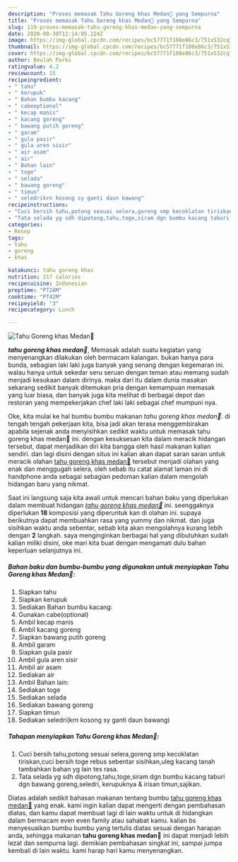```yaml
---
description: "Proses memasak Tahu Goreng khas Medan🥗 yang Sempurna"
title: "Proses memasak Tahu Goreng khas Medan🥗 yang Sempurna"
slug: 119-proses-memasak-tahu-goreng-khas-medan-yang-sempurna
date: 2020-08-30T12:14:05.224Z
image: https://img-global.cpcdn.com/recipes/bc57771f108e86c3/751x532cq70/tahu-goreng-khas-medan🥗-foto-resep-utama.jpg
thumbnail: https://img-global.cpcdn.com/recipes/bc57771f108e86c3/751x532cq70/tahu-goreng-khas-medan🥗-foto-resep-utama.jpg
cover: https://img-global.cpcdn.com/recipes/bc57771f108e86c3/751x532cq70/tahu-goreng-khas-medan🥗-foto-resep-utama.jpg
author: Beulah Parks
ratingvalue: 4.2
reviewcount: 15
recipeingredient:
- " tahu"
- " kerupuk"
- " Bahan bumbu kacang"
- " cabeoptional"
- " kecap manis"
- " kacang goreng"
- " bawang putih goreng"
- " garam"
- " gula pasir"
- " gula aren sisir"
- " air asam"
- " air"
- " Bahan lain"
- " toge"
- " selada"
- " bawang goreng"
- " timun"
- " seledrikrn kosong sy ganti daun bawang"
recipeinstructions:
- "Cuci bersih tahu,potong sesuai selera,goreng smp kecoklatan tiriskan,cuci bersih toge rebus sebentar sisihkan,uleg kacang tanah tambahkan bahan yg lain tes rasa."
- "Tata selada yg sdh dipotong,tahu,toge,siram dgn bumbu kacang taburi dgn bawang goreng,seledri, kerupuknya &amp; irisan timun,sajikan."
categories:
- Resep
tags:
- tahu
- goreng
- khas

katakunci: tahu goreng khas 
nutrition: 217 calories
recipecuisine: Indonesian
preptime: "PT28M"
cooktime: "PT42M"
recipeyield: "3"
recipecategory: Lunch

---
```



![Tahu Goreng khas Medan🥗](https://img-global.cpcdn.com/recipes/bc57771f108e86c3/751x532cq70/tahu-goreng-khas-medan🥗-foto-resep-utama.jpg)

<b><i>tahu goreng khas medan🥗</i></b>, Memasak adalah suatu kegiatan yang menyenangkan dilakukan oleh bermacam kalangan. bukan hanya para bunda, sebagian laki laki juga banyak yang senang dengan kegemaran ini. walau hanya untuk sekedar seru seruan dengan teman atau memang sudah menjadi kesukaan dalam dirinya. maka dari itu dalam dunia masakan sekarang sedikit banyak ditemukan pria dengan kemampuan memasak yang luar biasa, dan banyak juga kita melihat di berbagai depot dan restoran yang mempekerjakan chef laki laki sebagai chef mumpuni nya.



Oke, kita mulai ke hal bumbu bumbu makanan <i>tahu goreng khas medan🥗</i>. di tengah tengah pekerjaan kita, bisa jadi akan terasa menggembirakan apabila sejenak anda menyisihkan sedikit waktu untuk memasak tahu goreng khas medan🥗 ini. dengan kesuksesan kita dalam meracik hidangan tersebut, dapat menjadikan diri kita bangga oleh hasil makanan kalian sendiri. dan lagi disini dengan situs ini kalian akan dapat saran saran untuk meracik olahan <u>tahu goreng khas medan🥗</u> tersebut menjadi olahan yang enak dan menggugah selera, oleh sebab itu catat alamat laman ini di handphone anda sebagai sebagian pedoman kalian dalam mengolah hidangan baru yang nikmat.


Saat ini langsung saja kita awali untuk mencari bahan baku yang diperlukan dalam membuat hidangan <u><i>tahu goreng khas medan🥗</i></u> ini. seenggaknya diperlukan <b>18</b> komposisi yang diperuntuk kan di olahan ini. supaya berikutnya dapat membuahkan rasa yang yummy dan nikmat. dan juga sisihkan waktu anda sebentar, sebab kita akan mengolahnya kurang lebih dengan <b>2</b> langkah. saya menginginkan berbagai hal yang dibutuhkan sudah kalian miliki disini, oke mari kita buat dengan mengamati dulu bahan keperluan selanjutnya ini.

<!--inarticleads1-->

##### Bahan baku dan bumbu-bumbu yang digunakan untuk menyiapkan Tahu Goreng khas Medan🥗:

1. Siapkan  tahu
1. Siapkan  kerupuk
1. Sediakan  Bahan bumbu kacang:
1. Gunakan  cabe(optional)
1. Ambil  kecap manis
1. Ambil  kacang goreng
1. Siapkan  bawang putih goreng
1. Ambil  garam
1. Siapkan  gula pasir
1. Ambil  gula aren sisir
1. Ambil  air asam
1. Sediakan  air
1. Ambil  Bahan lain:
1. Sediakan  toge
1. Sediakan  selada
1. Sediakan  bawang goreng
1. Siapkan  timun
1. Sediakan  seledri(krn kosong sy ganti daun bawang)




<!--inarticleads2-->

##### Tahapan menyiapkan Tahu Goreng khas Medan🥗:

1. Cuci bersih tahu,potong sesuai selera,goreng smp kecoklatan tiriskan,cuci bersih toge rebus sebentar sisihkan,uleg kacang tanah tambahkan bahan yg lain tes rasa.
1. Tata selada yg sdh dipotong,tahu,toge,siram dgn bumbu kacang taburi dgn bawang goreng,seledri, kerupuknya &amp; irisan timun,sajikan.




Diatas adalah sedikit bahasan makanan tentang bumbu <u>tahu goreng khas medan🥗</u> yang enak. kami ingin kalian dapat mengerti dengan pembahasan diatas, dan kamu dapat membuat lagi di lain waktu untuk di hidangkan dalam bermacam even even family atau sahabat kamu. kalian bs menyesuaikan bumbu bumbu yang tertulis diatas sesuai dengan harapan anda, sehingga makanan <b>tahu goreng khas medan🥗</b> ini dapat menjadi lebih lezat dan sempurna lagi. demikian pembahasan singkat ini, sampai jumpa kembali di lain waktu. kami harap hari kamu menyenangkan.
